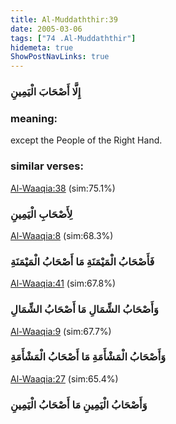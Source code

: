 ```yaml
---
title: Al-Muddaththir:39
date: 2005-03-06
tags: ["74 .Al-Muddaththir"]
hidemeta: true 
ShowPostNavLinks: true 
---
```

### إِلَّا أَصْحَابَ الْيَمِينِ
### meaning: 
except the People of the Right Hand.
### similar verses: 

[Al-Waaqia:38](/56/38) (sim:75.1%)

### لِأَصْحَابِ الْيَمِينِ

[Al-Waaqia:8](/56/8) (sim:68.3%)

### فَأَصْحَابُ الْمَيْمَنَةِ مَا أَصْحَابُ الْمَيْمَنَةِ

[Al-Waaqia:41](/56/41) (sim:67.8%)

### وَأَصْحَابُ الشِّمَالِ مَا أَصْحَابُ الشِّمَالِ

[Al-Waaqia:9](/56/9) (sim:67.7%)

### وَأَصْحَابُ الْمَشْأَمَةِ مَا أَصْحَابُ الْمَشْأَمَةِ

[Al-Waaqia:27](/56/27) (sim:65.4%)

### وَأَصْحَابُ الْيَمِينِ مَا أَصْحَابُ الْيَمِينِ
